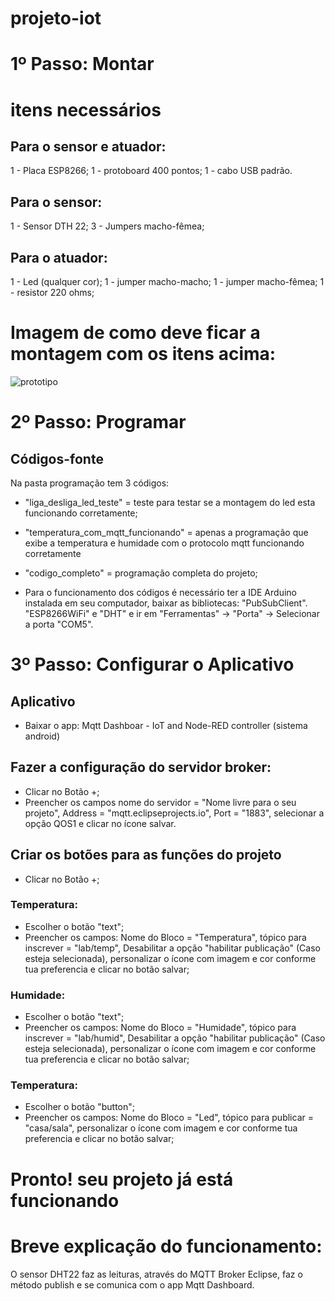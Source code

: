 # projeto-iot

# 1º Passo: Montar

# itens necessários
## Para o sensor e atuador:
1 - Placa ESP8266;
1 - protoboard 400 pontos;
1 - cabo USB padrão. 

## Para o sensor: 
1 - Sensor DTH 22;
3 - Jumpers macho-fêmea;

## Para o atuador: 
1 - Led (qualquer cor);
1 - jumper macho-macho;
1 - jumper macho-fêmea;
1 - resistor 220 ohms;

# Imagem de como deve ficar a montagem com os itens acima: 

![prototipo](https://user-images.githubusercontent.com/43140253/144505461-c46f26b0-fbda-437b-b5ac-10c6b657297e.jpeg)

# 2º Passo: Programar

## Códigos-fonte
Na pasta programação tem 3 códigos:
- "liga_desliga_led_teste" = teste para testar se a montagem do led esta funcionando corretamente; 
- "temperatura_com_mqtt_funcionando" = apenas a programação que exibe a temperatura e humidade com o protocolo mqtt funcionando corretamente
- "codigo_completo" = programação completa do projeto;

- Para o funcionamento dos códigos é necessário ter a IDE Arduino instalada em seu computador, baixar as bibliotecas: "PubSubClient". "ESP8266WiFi" e "DHT" e ir em "Ferramentas" -> "Porta" -> Selecionar a porta "COM5". 

# 3º Passo: Configurar o Aplicativo

## Aplicativo
- Baixar o app: Mqtt Dashboar - IoT and Node-RED controller (sistema android)

## Fazer a configuração do servidor broker: 
- Clicar no Botão +; 
- Preencher os campos nome do servidor = "Nome livre para o seu projeto", Address = "mqtt.eclipseprojects.io", Port = "1883", selecionar a opção QOS1 e clicar no ícone salvar.

## Criar os botões para as funções do projeto
- Clicar no Botão +;

### Temperatura:  
- Escolher o botão "text"; 
- Preencher os campos: Nome do Bloco = "Temperatura", tópico para inscrever = "lab/temp", Desabilitar a opção "habilitar publicação" (Caso esteja selecionada), personalizar o ícone com imagem e cor conforme tua preferencia e clicar no botão salvar;  

### Humidade:  
- Escolher o botão "text"; 
- Preencher os campos: Nome do Bloco = "Humidade", tópico para inscrever = "lab/humid", Desabilitar a opção "habilitar publicação" (Caso esteja selecionada), personalizar o ícone com imagem e cor conforme tua preferencia e clicar no botão salvar;  

### Temperatura:  
- Escolher o botão "button"; 
- Preencher os campos: Nome do Bloco = "Led", tópico para publicar = "casa/sala", personalizar o ícone com imagem e cor conforme tua preferencia e clicar no botão salvar;  

# Pronto! seu projeto já está funcionando


# Breve explicação do funcionamento:
O sensor DHT22 faz as leituras, através do MQTT Broker Eclipse, faz o método publish e se comunica com o app Mqtt Dashboard. 
